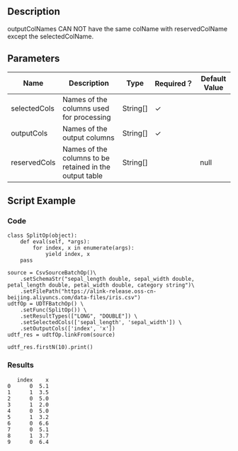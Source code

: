 ## Description

 outputColNames CAN NOT have the same colName with reservedColName except the selectedColName.

## Parameters
| Name | Description | Type | Required？ | Default Value |
| --- | --- | --- | --- | --- |
| selectedCols | Names of the columns used for processing | String[] | ✓ |  |
| outputCols | Names of the output columns | String[] | ✓ |  |
| reservedCols | Names of the columns to be retained in the output table | String[] |  | null |


## Script Example

### Code

```
class SplitOp(object):
    def eval(self, *args):
        for index, x in enumerate(args):
            yield index, x
    pass

source = CsvSourceBatchOp()\
    .setSchemaStr("sepal_length double, sepal_width double, petal_length double, petal_width double, category string")\
    .setFilePath("https://alink-release.oss-cn-beijing.aliyuncs.com/data-files/iris.csv")
udtfOp = UDTFBatchOp() \
    .setFunc(SplitOp()) \
    .setResultTypes(["LONG", "DOUBLE"]) \
    .setSelectedCols(['sepal_length', 'sepal_width']) \
    .setOutputCols(['index', 'x'])
udtf_res = udtfOp.linkFrom(source)

udtf_res.firstN(10).print()
```


### Results

```
   index    x
0      0  5.1
1      1  3.5
2      0  5.0
3      1  2.0
4      0  5.0
5      1  3.2
6      0  6.6
7      0  5.1
8      1  3.7
9      0  6.4
```


